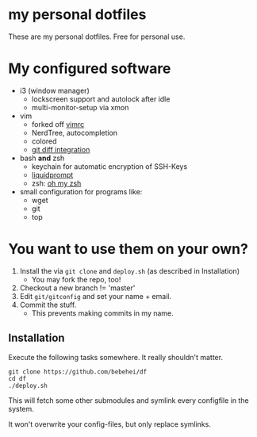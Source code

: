 # my personal dotfiles

These are my personal dotfiles. Free for personal use.

# My configured software

* i3 (window manager)
    * lockscreen support and autolock after idle
    * multi-monitor-setup via xmon
* vim
    * forked off [vimrc](https://github.com/bebehei/vimrc/)
    * NerdTree, autocompletion
    * colored
    * [git diff integration](https://github.com/mhinz/vim-signify)
* bash **and** zsh
    * keychain for automatic encryption of SSH-Keys
    * [liquidprompt](https://github.com/nojhan/liquidprompt)
    * zsh: [oh my zsh](https://github.com/robbyrussell/oh-my-zsh)
* small configuration for programs like:
    * wget
    * git
    * top

# You want to use them on your own?

1. Install the via `git clone` and `deploy.sh` (as described in Installation)
   - You may fork the repo, too!
2. Checkout a new branch != 'master'
3. Edit `git/gitconfig` and set your name + email.
4. Commit the stuff.
   - This prevents making commits in my name.

## Installation

Execute the following tasks somewhere. It really shouldn't matter.


    git clone https://github.com/bebehei/df
    cd df
    ./deploy.sh

This will fetch some other submodules and symlink every configfile in the system.

It won't overwrite your config-files, but only replace symlinks.

